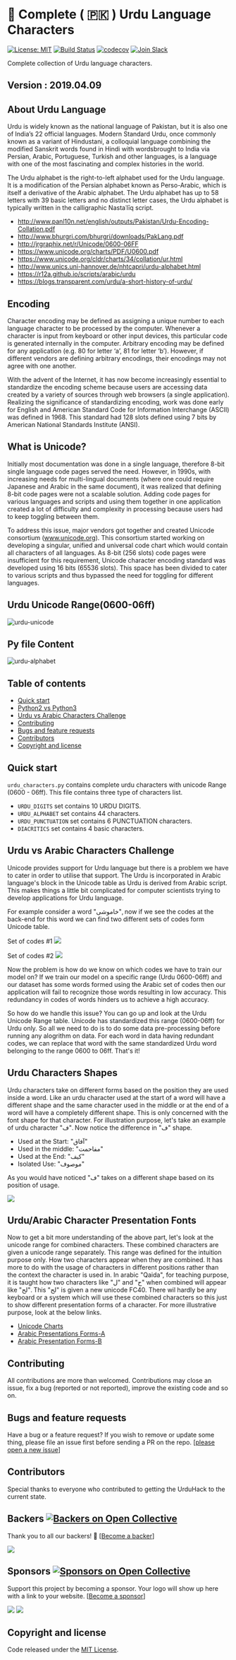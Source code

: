 # 📄 Complete ( 🇵🇰 ) Urdu Language Characters

[![License: MIT](https://img.shields.io/badge/license-MIT-blue.svg)](https://github.com/urduhack/urdu-characters/blob/master/LICENSE)
[![Build Status](https://travis-ci.org/urduhack/urdu-characters.svg?branch=master)](https://travis-ci.org/urduhack/urdu-characters)
[![codecov](https://codecov.io/gh/urduhack/urdu-characters/branch/master/graph/badge.svg)](https://codecov.io/gh/urduhack/urdu-characters)
[![Join Slack](https://img.shields.io/badge/join-us%20on%20slack-gray.svg?longCache=true&logo=slack&colorB=red)](https://join.slack.com/t/urduhack/shared_invite/enQtNDE5NDg4NzU2Mzg4LTk3ZDNlYzBhOWM5MGY0ZGE0ZmNmNzU2ZTViYjAwMTg3NTBmZGU4OTM0M2E0MzQ0NDI1MDIyYzVkYTVmZTkyZjg)

Complete collection of Urdu language characters.

## Version : 2019.04.09

## About Urdu Language

Urdu is widely known as the national language of Pakistan, but it is also one of India’s 22 official languages. Modern Standard Urdu, once commonly known as a variant of Hindustani, a colloquial language combining the modified Sanskrit words found in Hindi with wordsbrought to India via Persian, Arabic, Portuguese, Turkish and other languages, is a language with one of the most fascinating and complex histories in the world.

The Urdu alphabet is the right-to-left alphabet used for the Urdu language. It is a modification of the Persian alphabet known as Perso-Arabic, which is itself a derivative of the Arabic alphabet. 
The Urdu alphabet has up to 58 letters with 39 basic letters and no distinct letter cases, the Urdu alphabet is typically written in the calligraphic Nastaʿlīq script.

- http://www.panl10n.net/english/outputs/Pakistan/Urdu-Encoding-Collation.pdf
- http://www.bhurgri.com/bhurgri/downloads/PakLang.pdf
- http://jrgraphix.net/r/Unicode/0600-06FF
- https://www.unicode.org/charts/PDF/U0600.pdf
- https://www.unicode.org/cldr/charts/34/collation/ur.html
- http://www.unics.uni-hannover.de/nhtcapri/urdu-alphabet.html
- https://r12a.github.io/scripts/arabic/urdu
- https://blogs.transparent.com/urdu/a-short-history-of-urdu/

## Encoding

Character encoding may be defined as assigning a unique number to each language character to be processed by the computer. Whenever a character is input from keyboard or other input devices, this particular code is generated internally in the computer. Arbitrary encoding may be defined for any application (e.g. 80 for letter ‘a’, 81 for letter ‘b’). However, if different vendors are defining arbitrary encodings, their encodings may not agree with one another. 

With the advent of the Internet, it has now become increasingly essential to standardize the encoding scheme because users are accessing data created by a variety of sources through web browsers (a single application). Realizing the significance of standardizing encoding, work was done early for English and American Standard Code for Information Interchange (ASCII) was defined in 1968. This standard had 128 slots defined using 7 bits by American National Standards Institute (ANSI).

## What is Unicode?

Initially most documentation was done in a single language, therefore 8-bit single language code pages served the need. However, in 1990s, with increasing needs for multi-lingual documents (where one could require Japanese and Arabic in the same document), it was realized that defining 8-bit code pages were not a scalable solution. Adding code pages for various languages and scripts and using them together in one application created a lot of difficulty and complexity in processing because users had to keep toggling between them.

To address this issue, major vendors got together and created Unicode consortium (www.unicode.org). This consortium started working on developing a singular, unified and universal code chart which would contain all characters of all languages. As 8-bit (256 slots) code pages were insufficient for this requirement, Unicode character encoding standard was developed using 16 bits (65536 slots). This space has been divided to cater to various scripts and thus bypassed the need for toggling for different languages.


## Urdu Unicode Range(0600-06ff)
![urdu-unicode](https://raw.githubusercontent.com/urduhack/urdu-characters/master/img/unicode_0600_06ff.png)

## Py file Content
![urdu-alphabet](https://raw.githubusercontent.com/urduhack/urdu-characters/master/img/design.png)


## Table of contents

- [Quick start](#quick-start)
- [Python2 vs Python3](#python2-vs-python3)
- [Urdu vs Arabic Characters Challenge](#urdu-vs-arabic-characters-challenge)
- [Contributing](#contributing)
- [Bugs and feature requests](#bugs-and-feature-requests)
- [Contributors](#contributors)
- [Copyright and license](#copyright-and-license)

## Quick start

`urdu_characters.py` contains complete urdu characters with unicode Range (0600 - 06ff). This file contains three type of characters list. 

- `URDU_DIGITS` set contains 10 URDU DIGITS.
- `URDU_ALPHABET` set contains 44  characters.
- `URDU_PUNCTUATION` set contains 6 PUNCTUATION characters.
- `DIACRITICS` set contains 4 basic characters.


## Urdu vs Arabic Characters Challenge

Unicode provides support for Urdu language but there is a problem we have to cater in order to utilise that support. The Urdu is incorporated in Arabic language's block in the Unicode table as Urdu is derived from Arabic script. This makes things a little bit complicated for computer scientists trying to develop applications for Urdu language.

For example consider a word "خاموشی", now if we see the codes at the back-end for this word we can find two different sets of codes form Unicode table.

Set of codes #1
<img src="https://raw.githubusercontent.com/urduhack/urdu-characters/master/img/soc_arabic.png">

Set of codes #2
<img src="https://raw.githubusercontent.com/urduhack/urdu-characters/master/img/soc_urdu.png">

Now the problem is how do we know on which codes we have to train our model on? If we train our model on a specific range (Urdu 0600-06ff) and our dataset has some words formed using the Arabic set of codes then our application will fail to recognize those words resulting in low accuracy. This redundancy in codes of words hinders us to achieve a high accuracy.

So how do we handle this issue? You can go up and look at the Urdu Unicode Range table. Unicode has standardized this range (0600-06ff) for Urdu only. So all we need to do is to do some data pre-processing before running any alogrithm on data. For each word in data having redundant codes, we can replace that word with the same standardized Urdu word belonging to the range 0600 to 06ff. That's it!

## Urdu Characters Shapes

Urdu characters take on different forms based on the position they are used inside a word. Like an urdu character used at the start of a word will have a different shape
and the same character used in the middle or at the end of a word will have a completely different shape. This is only concerned with the font shape for that character. For illustration purpose, let's take an example of urdu character "ﻑ". Now notice the
difference in "ﻑ" shape. 

- Used at the Start: "آفاق"
- Used in the middle: "مفاحمت"
- Used at the End: "کیف"
- Isolated Use: "موصوف"

As you would have noticed "ﻑ" takes on a different shape based on its position of usage.

<img src="https://raw.githubusercontent.com/urduhack/urdu-characters/master/img/urdu_chr_shapes.png">


## Urdu/Arabic Character Presentation Fonts

Now to get a bit more understanding of the above part, let's look at the unicode range for combined characters. These combined characters are given a unicode range separately. 
This range was defined for the intuition purpose only. How two characters appear when they are combined. 
It has more to do with the usage of characters in different positions rather than the context the character is used in.  In arabic "Qaida", for teaching purpose,
it is taught how two characters like "ل" and "ح" when combined will appear like "لح". This "لح" is given a new unicode FC40. There wil hardly be any keyboard or a system which will use
these combined characters so this just to show different presentation forms of a character. 
For more illustrative purpose, look at the below links. 

- [Unicode Charts](https://unicode.org/charts/)
- [Arabic Presentations Forms-A](https://unicode.org/charts/PDF/UFB50.pdf)
- [Arabic Presentation Forms-B](https://unicode.org/charts/PDF/UFE70.pdf)
 

## Contributing

All contributions are more than welcomed. Contributions may close an issue, fix a bug (reported or not reported), improve the existing code and so on.

## Bugs and feature requests

Have a bug or a feature request? If you wish to remove or update some thing, please file an issue first before sending a PR on the repo. [[please open a new issue](https://github.com/urduhack/urdu-characters/issues/new)]

## Contributors

Special thanks to everyone who contributed to getting the UrduHack to the current state.

## Backers [![Backers on Open Collective](https://opencollective.com/urduhack/backers/badge.svg)](#backers)

Thank you to all our backers! 🙏 [[Become a backer](https://opencollective.com/urduhack#backer)]

<a href="https://opencollective.com/urduhack#backers" target="_blank"><img src="https://opencollective.com/urduhack/backers.svg?width=890"></a>

## Sponsors [![Sponsors on Open Collective](https://opencollective.com/urduhack/sponsors/badge.svg)](#sponsors)

Support this project by becoming a sponsor. Your logo will show up here with a link to your website. [[Become a sponsor](https://opencollective.com/urduhack#sponsor)]

<a href="https://opencollective.com/urduhack/sponsor/0/website" target="_blank"><img src="https://opencollective.com/urduhack/sponsor/0/avatar.svg"></a>
<a href="https://opencollective.com/urduhack/sponsor/1/website" target="_blank"><img src="https://opencollective.com/urduhack/sponsor/1/avatar.svg"></a>

## Copyright and license

Code released under the [MIT License](https://github.com/urduhack/urdu-characters/blob/master/LICENSE).

